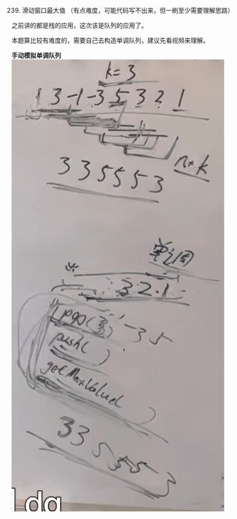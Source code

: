  239. 滑动窗口最大值 （有点难度，可能代码写不出来，但一刷至少需要理解思路）

之前讲的都是栈的应用，这次该是队列的应用了。

本题算比较有难度的，需要自己去构造单调队列，建议先看视频来理解。 


**手动模拟单调队列**
![img.png](img.png)